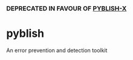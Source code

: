 ### DEPRECATED IN FAVOUR OF [PYBLISH-X][1]

# pyblish
An error prevention and detection toolkit

[1]: https://github.com/pyblish/pyblish-x
